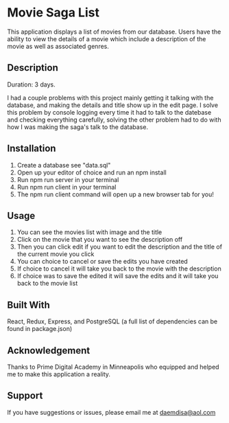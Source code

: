 # Movie Saga List
This application displays a list of movies from our database. Users have the ability to view the details of a movie which include a description of the movie as well as associated genres.

## Description
Duration: 3 days.

I had a couple problems with this project mainly getting it talking with the database, and making the details and title show up in the edit page. I solve this problem by console logging every time it had to talk to the datebase and checking everything carefully, solving the other problem had to do with how I was making the saga's talk to the database.

## Installation
1. Create a database see "data.sql" 
2. Open up your editor of choice and run an npm install 
3. Run npm run server in your terminal 
4. Run npm run client in your terminal 
5. The npm run client command will open up a new browser tab for you!

## Usage
1. You can see the movies list with image and the title 
2. Click on the movie that you want to see the description off 
3. Then you can click edit if you want to edit the description and the title of the current movie you click 
4. You can choice to cancel or save the edits you have created 
5. If choice to cancel it will take you back to the movie with the description 
6. If choice was to save the edited it will save the edits and it will take you back to the movie list

## Built With
React, Redux, Express, and PostgreSQL (a full list of dependencies can be found in package.json)

## Acknowledgement
Thanks to Prime Digital Academy in Minneapolis who equipped and helped me to make this application a reality.

## Support
If you have suggestions or issues, please email me at daemdisa@aol.com